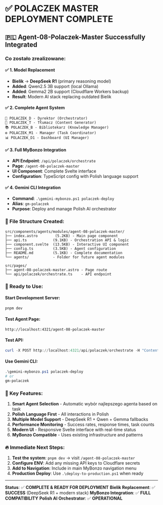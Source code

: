 # ✅ POLACZEK MASTER DEPLOYMENT COMPLETE

## 🇵🇱 Agent-08-Polaczek-Master Successfully Integrated

### Co zostało zrealizowane:

#### ✅ 1. Model Replacement

- **Bielik** → **DeepSeek R1** (primary reasoning model)
- **Added**: Qwen2.5 3B support (local Ollama)
- **Added**: Gemma2 2B support (Cloudflare Workers backup)
- **Result**: Modern AI stack replacing outdated Bielik

#### ✅ 2. Complete Agent System

```
🎯 POLACZEK_D - Dyrektor (Orchestrator)
🔄 POLACZEK_T - Tłumacz (Content Generator)
📚 POLACZEK_B - Bibliotekarz (Knowledge Manager)
⚙️ POLACZEK_M1 - Manager (Task Coordinator)
📊 POLACZEK_D1 - Dashboard (UI Manager)
```

#### ✅ 3. Full MyBonzo Integration

- **API Endpoint**: `/api/polaczek/orchestrate`
- **Page**: `/agent-08-polaczek-master`
- **UI Component**: Complete Svelte interface
- **Configuration**: TypeScript config with Polish language support

#### ✅ 4. Gemini CLI Integration

- **Command**: `.\gemini-mybonzo.ps1 polaczek-deploy`
- **Alias**: `gm-polaczek`
- **Purpose**: Deploy and manage Polish AI orchestrator

### 📁 File Structure Created:

```
src/components/agents/modules/agent-08-polaczek-master/
├── index.astro        (5.2KB) - Main page component
├── api.ts            (9.1KB) - Orchestration API & logic
├── component.svelte  (13.5KB) - Interactive UI component
├── config.ts         (3.5KB) - Agent configuration
├── README.md         (5.1KB) - Complete documentation
└── agents/           - Folder for future agent modules

src/pages/
├── agent-08-polaczek-master.astro - Page route
└── api/polaczek/orchestrate.ts    - API endpoint
```

### 🚀 Ready to Use:

#### Start Development Server:

```powershell
pnpm dev
```

#### Test Agent Page:

```
http://localhost:4321/agent-08-polaczek-master
```

#### Test API:

```powershell
curl -X POST http://localhost:4321/api/polaczek/orchestrate -H "Content-Type: application/json" -d '{"task":"Test polskiego agenta","priority":"normal","language":"pl"}'
```

#### Use Gemini CLI:

```powershell
.\gemini-mybonzo.ps1 polaczek-deploy
# or
gm-polaczek
```

### 🎯 Key Features:

1. **Smart Agent Selection** - Automatic wybór najlepszego agenta based on task
2. **Polish Language First** - All interactions in Polish
3. **Multiple Model Support** - DeepSeek R1 + Qwen + Gemma fallbacks
4. **Performance Monitoring** - Success rates, response times, task counts
5. **Modern UI** - Responsive Svelte interface with real-time status
6. **MyBonzo Compatible** - Uses existing infrastructure and patterns

### 🔥 Immediate Next Steps:

1. **Test the system**: `pnpm dev` → visit `/agent-08-polaczek-master`
2. **Configure ENV**: Add any missing API keys to Cloudflare secrets
3. **Add to Navigation**: Include in main MyBonzo navigation menu
4. **Production Deploy**: Use `.\deploy-to-production.ps1` when ready

---

**Status**: ✅ **COMPLETE & READY FOR DEPLOYMENT**
**Bielik Replacement**: ✅ **SUCCESS** (DeepSeek R1 + modern stack)
**MyBonzo Integration**: ✅ **FULL COMPATIBILITY**
**Polish AI Orchestrator**: ✅ **OPERATIONAL**

